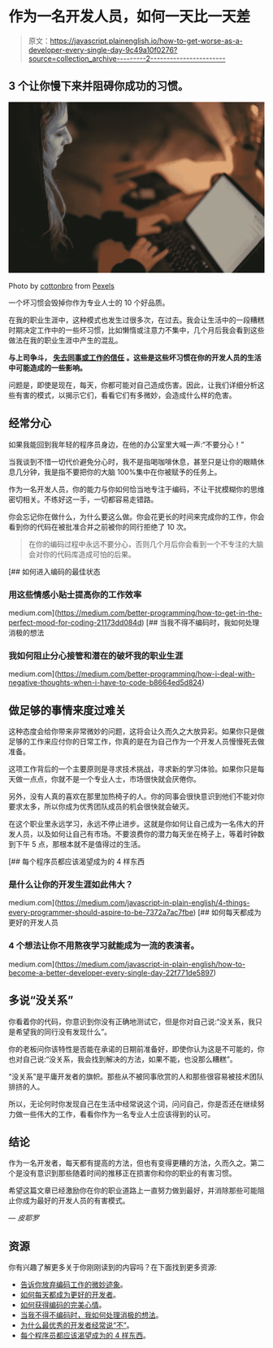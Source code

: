 # 作为一名开发人员，如何一天比一天差

> 原文：<https://javascript.plainenglish.io/how-to-get-worse-as-a-developer-every-single-day-9c49a10f0276?source=collection_archive---------2----------------------->

## 3 个让你慢下来并阻碍你成功的习惯。

![](img/93c4de0d0ee676acd9f762f2daea4955.png)

Photo by [cottonbro](https://www.pexels.com/@cottonbro?utm_content=attributionCopyText&utm_medium=referral&utm_source=pexels) from [Pexels](https://www.pexels.com/photo/woman-in-black-long-sleeve-shirt-using-black-laptop-computer-5473304/?utm_content=attributionCopyText&utm_medium=referral&utm_source=pexels)

一个坏习惯会毁掉你作为专业人士的 10 个好品质。

在我的职业生涯中，这种模式也发生过很多次，在过去。我会让生活中的一段糟糕时期决定工作中的一些坏习惯，比如懒惰或注意力不集中，几个月后我会看到这些做法在我的职业生涯中产生的混乱。

**与上司争斗，** [**失去同事或工作的信任**](https://medium.com/javascript-in-plain-english/3-subtle-signs-telling-you-to-give-up-your-coding-job-233a2b8b553b) **。这些是这些坏习惯在你的开发人员的生活中可能造成的一些影响。**

问题是，即使是现在，每天，你都可能对自己造成伤害。因此，让我们详细分析这些有害的模式，以揭示它们，看看它们有多微妙，会造成什么样的危害。

## 经常分心

如果我能回到我年轻的程序员身边，在他的办公室里大喊一声:“不要分心！”

当我谈到不惜一切代价避免分心时，我不是指喝咖啡休息，甚至只是让你的眼睛休息几分钟，我是指不要把你的大脑 100%集中在你被赋予的任务上。

作为一名开发人员，你的能力与你如何恰当地专注于编码，不让干扰模糊你的思维密切相关。不练好这一手，一切都容易走错路。

你会忘记你在做什么，为什么要这么做。你会花更长的时间来完成你的工作，你会看到你的代码在被批准合并之前被你的同行拒绝了 10 次。

> 在你的编码过程中永远不要分心，否则几个月后你会看到一个不专注的大脑会对你的代码库造成可怕的后果。

[](https://medium.com/better-programming/how-to-get-in-the-perfect-mood-for-coding-21173dd084d) [## 如何进入编码的最佳状态

### 用这些情感小贴士提高你的工作效率

medium.com](https://medium.com/better-programming/how-to-get-in-the-perfect-mood-for-coding-21173dd084d) [](https://medium.com/better-programming/how-i-deal-with-negative-thoughts-when-i-have-to-code-b8664ed5d824) [## 当我不得不编码时，我如何处理消极的想法

### 我如何阻止分心接管和潜在的破坏我的职业生涯

medium.com](https://medium.com/better-programming/how-i-deal-with-negative-thoughts-when-i-have-to-code-b8664ed5d824) 

## 做足够的事情来度过难关

这种态度会给你带来非常微妙的问题，这将会让久而久之大放异彩。如果你只是做足够的工作来应付你的日常工作，你真的是在为自己作为一个开发人员慢慢死去做准备。

这项工作背后的一个主要原则是寻求技术挑战，寻求新的学习体验。如果你只是每天做一点点，你就不是一个专业人士，市场很快就会厌倦你。

另外，没有人真的喜欢在那里加热椅子的人。你的同事会很快意识到他们不能对你要求太多，所以你成为优秀团队成员的机会很快就会破灭。

在这个职业里永远学习，永远不停止进步。这就是你如何让自己成为一名伟大的开发人员，以及如何让自己有市场。不要浪费你的潜力每天坐在椅子上，等着时钟数到下午 5 点，那根本就不是值得过的生活。

[](https://medium.com/javascript-in-plain-english/4-things-every-programmer-should-aspire-to-be-7372a7ac7fbe) [## 每个程序员都应该渴望成为的 4 样东西

### 是什么让你的开发生涯如此伟大？

medium.com](https://medium.com/javascript-in-plain-english/4-things-every-programmer-should-aspire-to-be-7372a7ac7fbe) [](https://medium.com/javascript-in-plain-english/how-to-become-a-better-developer-every-single-day-22f771de5897) [## 如何每天都成为更好的开发人员

### 4 个想法让你不用熬夜学习就能成为一流的表演者。

medium.com](https://medium.com/javascript-in-plain-english/how-to-become-a-better-developer-every-single-day-22f771de5897) 

## 多说“没关系”

你看着你的代码，你意识到你没有正确地测试它，但是你对自己说:“没关系，我只是希望我的同行没有发现什么”。

你的老板问你该特性是否能在承诺的日期前准备好，即使你认为这是不可能的，你也对自己说:“没关系，我会找到解决的方法，如果不能，也没那么糟糕”。

“没关系”是平庸开发者的旗帜。那些从不被同事欣赏的人和那些很容易被技术团队排挤的人。

所以，无论何时你发现自己在生活中经常说这个词，问问自己，你是否还在继续努力做一些伟大的工作，看看你作为一名专业人士应该得到的认可。

## 结论

作为一名开发者，每天都有提高的方法，但也有变得更糟的方法，久而久之。第二个是没有意识到那些随着时间的推移正在损害你和你的职业的有害习惯。

希望这篇文章已经激励你在你的职业道路上一直努力做到最好，并消除那些可能阻止你成为最好的开发人员的有害模式。

— *皮耶罗*

## 资源

你有兴趣了解更多关于你刚刚读到的内容吗？在下面找到更多资源:

*   [告诉你放弃编码工作的微妙迹象](https://medium.com/javascript-in-plain-english/3-subtle-signs-telling-you-to-give-up-your-coding-job-233a2b8b553b)。
*   [如何每天都成为更好的开发者](https://medium.com/javascript-in-plain-english/how-to-become-a-better-developer-every-single-day-22f771de5897)。
*   [如何获得编码的完美心情](https://medium.com/better-programming/how-to-get-in-the-perfect-mood-for-coding-21173dd084d)。
*   [当我不得不编码时，我如何处理消极的想法](https://medium.com/better-programming/how-i-deal-with-negative-thoughts-when-i-have-to-code-b8664ed5d824)。
*   [为什么最优秀的开发者经常说“不”](https://medium.com/javascript-in-plain-english/why-the-best-developers-often-say-no-3e061f17978f)。
*   [每个程序员都应该渴望成为的 4 样东西](https://medium.com/javascript-in-plain-english/4-things-every-programmer-should-aspire-to-be-7372a7ac7fbe)。